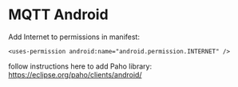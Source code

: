 # MQTT Android

Add Internet to permissions in manifest:
```
<uses-permission android:name="android.permission.INTERNET" />
```

follow instructions here to add Paho library:
https://eclipse.org/paho/clients/android/
